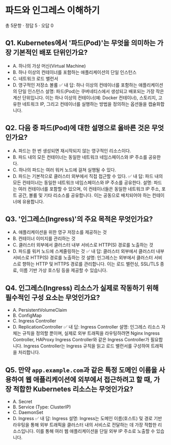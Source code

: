 # 파드와 인그레스 이해하기
총 5문항 · 정답 5 · 오답 0

## Q1. Kubernetes에서 '파드(Pod)'는 무엇을 의미하는 가장 기본적인 배포 단위인가요?
- A. 하나의 가상 머신(Virtual Machine)
- B. 하나 이상의 컨테이너를 포함하는 애플리케이션의 단일 인스턴스
- C. 네트워크 로드 밸런서
- D. 영구적인 저장소 볼륨
✅ 내 답: 하나 이상의 컨테이너를 포함하는 애플리케이션의 단일 인스턴스
설명: 파드(Pod)는 쿠버네티스에서 생성되고 배포되는 가장 작은 계산 단위입니다. 이는 하나 이상의 컨테이너(예: Docker 컨테이너), 스토리지, 고유한 네트워크 IP, 그리고 컨테이너를 실행하는 방법을 정의하는 옵션들을 캡슐화합니다.

## Q2. 다음 중 파드(Pod)에 대한 설명으로 올바른 것은 무엇인가요?
- A. 파드는 한 번 생성되면 재시작되지 않는 영구적인 리소스이다.
- B. 파드 내의 모든 컨테이너는 동일한 네트워크 네임스페이스와 IP 주소를 공유한다.
- C. 하나의 파드는 여러 워커 노드에 걸쳐 실행될 수 있다.
- D. 파드는 기본적으로 클러스터 외부에서 직접 접근할 수 있다.
✅ 내 답: 파드 내의 모든 컨테이너는 동일한 네트워크 네임스페이스와 IP 주소를 공유한다.
설명: 파드는 여러 컨테이너를 포함할 수 있으며, 이 컨테이너들은 동일한 네트워크 IP 주소, 포트 공간, 볼륨 및 기타 리소스를 공유합니다. 이는 공동으로 배치되어야 하는 컨테이너에 유용합니다.

## Q3. '인그레스(Ingress)'의 주요 목적은 무엇인가요?
- A. 애플리케이션을 위한 영구 저장소를 제공하는 것
- B. 컨테이너 이미지를 관리하는 것
- C. 클러스터 외부에서 클러스터 내부 서비스로 HTTP(S) 경로를 노출하는 것
- D. 파드를 워커 노드에 스케줄링하는 것
✅ 내 답: 클러스터 외부에서 클러스터 내부 서비스로 HTTP(S) 경로를 노출하는 것
설명: 인그레스는 외부에서 클러스터 서비스로 향하는 HTTP 및 HTTPS 경로를 관리합니다. 이는 로드 밸런싱, SSL/TLS 종료, 이름 기반 가상 호스팅 등을 제공할 수 있습니다.

## Q4. 인그레스(Ingress) 리소스가 실제로 작동하기 위해 필수적인 구성 요소는 무엇인가요?
- A. PersistentVolumeClaim
- B. ConfigMap
- C. Ingress Controller
- D. ReplicationController
✅ 내 답: Ingress Controller
설명: 인그레스 리소스 자체는 규칙을 정의할 뿐이며, 실제로 외부 트래픽을 라우팅하려면 Nginx Ingress Controller, HAProxy Ingress Controller와 같은 Ingress Controller가 필요합니다. Ingress Controller는 Ingress 규칙을 읽고 로드 밸런서를 구성하여 트래픽을 처리합니다.

## Q5. 만약 `app.example.com`과 같은 특정 도메인 이름을 사용하여 웹 애플리케이션에 외부에서 접근하려고 할 때, 가장 적합한 Kubernetes 리소스는 무엇인가요?
- A. Secret
- B. Service (Type: ClusterIP)
- C. DaemonSet
- D. Ingress
✅ 내 답: Ingress
설명: Ingress는 도메인 이름(호스트) 및 경로 기반 라우팅을 통해 외부 트래픽을 클러스터 내의 서비스로 전달하는 데 가장 적합한 리소스입니다. 이를 통해 여러 웹 애플리케이션을 단일 외부 IP 주소로 노출할 수 있습니다.